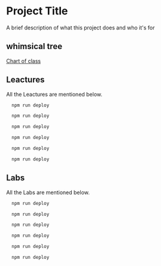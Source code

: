 
# Project Title

A brief description of what this project does and who it's for


## whimsical tree 

[Chart of class](https://whimsical.com/4kZ2fLTvvL9etfzoohmH1T)


## Leactures

All the Leactures are mentioned  below.

```bash
  npm run deploy
```

```bash
  npm run deploy
```
```bash
  npm run deploy
```
```bash
  npm run deploy
```
```bash
  npm run deploy
```
```bash
  npm run deploy
```
## Labs

All the Labs are mentioned  below.

```bash
  npm run deploy
```

```bash
  npm run deploy
```
```bash
  npm run deploy
```
```bash
  npm run deploy
```
```bash
  npm run deploy
```
```bash
  npm run deploy
```
